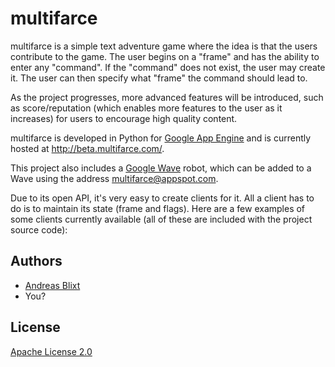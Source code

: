 # multifarce

multifarce is a simple text adventure game where the idea is that the users contribute to the game. The user begins on a "frame" and has the ability to enter any "command". If the "command" does not exist, the user may create it. The user can then specify what "frame" the command should lead to.

As the project progresses, more advanced features will be introduced, such as score/reputation (which enables more features to the user as it increases) for users to encourage high quality content.

multifarce is developed in Python for [Google App Engine](http://appengine.google.com/) and is currently hosted at <http://beta.multifarce.com/>.

This project also includes a [Google Wave](http://wave.google.com/) robot, which can be added to a Wave using the address <multifarce@appspot.com>.

Due to its open API, it's very easy to create clients for it. All a client has to do is to maintain its state (frame and flags). Here are a few examples of some clients currently available (all of these are included with the project source code):

## Authors

- [Andreas Blixt](http://blixt.org/)
- You?

## License

[Apache License 2.0](http://www.apache.org/licenses/LICENSE-2.0)

